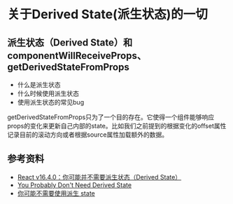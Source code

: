 # 关于Derived State(派生状态)的一切

## 派生状态（Derived State）和componentWillReceiveProps、getDerivedStateFromProps

* 什么是派生状态
* 什么时候使用派生状态
* 使用派生状态的常见bug

getDerivedStateFromProps只为了一个目的存在。它使得一个组件能够响应props的变化来更新自己内部的state。比如我们之前提到的根据变化的offset属性记录目前的滚动方向或者根据source属性加载额外的数据。

## 参考资料

* [React v16.4.0：你可能并不需要派生状态（Derived State）][1]
* [You Probably Don't Need Derived State][2]
* [你可能不需要使用派生 state][3]

[1]: https://juejin.im/post/5b3595e3f265da59a76c9ed4
[2]: https://reactjs.org/blog/2018/06/07/you-probably-dont-need-derived-state.html
[3]: https://zh-hans.reactjs.org/blog/2018/06/07/you-probably-dont-need-derived-state.html
